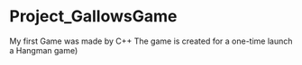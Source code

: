 # Project_GallowsGame
My first Game was made by C++
The game is created for a one-time launch a Hangman game)
